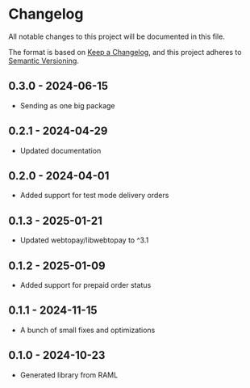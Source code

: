 # Changelog
All notable changes to this project will be documented in this file.

The format is based on [Keep a Changelog](https://keepachangelog.com/en/1.0.0/),
and this project adheres to [Semantic Versioning](https://semver.org/spec/v2.0.0.html).

## 0.3.0 - 2024-06-15
- Sending as one big package

## 0.2.1 - 2024-04-29
- Updated documentation

## 0.2.0 - 2024-04-01
- Added support for test mode delivery orders

## 0.1.3 - 2025-01-21
- Updated webtopay/libwebtopay to ^3.1

## 0.1.2 - 2025-01-09
- Added support for prepaid order status

## 0.1.1 - 2024-11-15
- A bunch of small fixes and optimizations

## 0.1.0 - 2024-10-23
- Generated library from RAML
